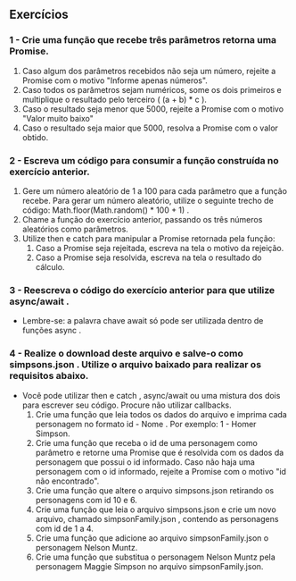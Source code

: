 ## Exercícios

### 1 - Crie uma função que recebe três parâmetros retorna uma Promise.

1. Caso algum dos parâmetros recebidos não seja um número, rejeite a Promise com o motivo "Informe apenas números".
2. Caso todos os parâmetros sejam numéricos, some os dois primeiros e multiplique o resultado pelo terceiro ( (a + b) \* c ).
3. Caso o resultado seja menor que 5000, rejeite a Promise com o motivo "Valor muito baixo"
4. Caso o resultado seja maior que 5000, resolva a Promise com o valor obtido.

### 2 - Escreva um código para consumir a função construída no exercício anterior.

1. Gere um número aleatório de 1 a 100 para cada parâmetro que a função recebe. Para gerar um número aleatório, utilize o seguinte trecho de código: Math.floor(Math.random() \* 100 + 1) .
2. Chame a função do exercício anterior, passando os três números aleatórios como parâmetros.
3. Utilize then e catch para manipular a Promise retornada pela função:
   1. Caso a Promise seja rejeitada, escreva na tela o motivo da rejeição.
   2. Caso a Promise seja resolvida, escreva na tela o resultado do cálculo.

### 3 - Reescreva o código do exercício anterior para que utilize async/await .

- Lembre-se: a palavra chave await só pode ser utilizada dentro de funções async .

### 4 - Realize o download deste arquivo e salve-o como simpsons.json . Utilize o arquivo baixado para realizar os requisitos abaixo.

- Você pode utilizar then e catch , async/await ou uma mistura dos dois para escrever seu código. Procure não utilizar callbacks.
  1. Crie uma função que leia todos os dados do arquivo e imprima cada personagem no formato id - Nome . Por exemplo: 1 - Homer Simpson.
  2. Crie uma função que receba o id de uma personagem como parâmetro e retorne uma Promise que é resolvida com os dados da personagem que possui o id informado. Caso não haja uma personagem com o id informado, rejeite a Promise com o motivo "id não encontrado".
  3. Crie uma função que altere o arquivo simpsons.json retirando os personagens com id 10 e 6.
  4. Crie uma função que leia o arquivo simpsons.json e crie um novo arquivo, chamado simpsonFamily.json , contendo as personagens com id de 1 a 4.
  5. Crie uma função que adicione ao arquivo simpsonFamily.json o personagem Nelson Muntz.
  6. Crie uma função que substitua o personagem Nelson Muntz pela personagem Maggie Simpson no arquivo simpsonFamily.json.
